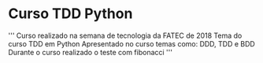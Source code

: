 # Curso TDD Python

'''
Curso realizado na semana de tecnologia da FATEC de 2018
Tema do curso TDD em Python
Apresentado no curso temas como: DDD, TDD e BDD
Durante o curso realizado o teste com fibonacci
'''
